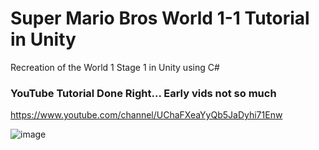 # Super Mario Bros World 1-1 Tutorial in Unity
Recreation of the World 1 Stage 1 in Unity using C#



### YouTube Tutorial Done Right... Early vids not so much


https://www.youtube.com/channel/UChaFXeaYyQb5JaDyhi71Enw

![image](https://cloud.githubusercontent.com/assets/20171200/21540172/1aac6f64-cd73-11e6-8879-5b2c8d4ca71b.png)


